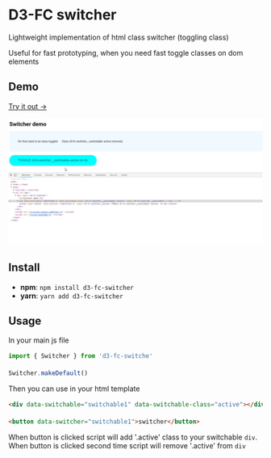 # D3-FC switcher

Lightweight implementation of html class switcher (toggling class)

Useful for fast prototyping, when you need fast toggle classes on dom elements

## Demo

[Try it out ->](https://d3-fc.github.io/#/switcher)

![Interface](docs/demo.gif)

## Install

* **npm**: `npm install d3-fc-switcher` 
* **yarn**: `yarn add d3-fc-switcher`

## Usage

In your main js file
```javascript
import { Switcher } from 'd3-fc-switche'

Switcher.makeDefault()
```
Then you can use in your html template

```html
<div data-switchable="switchable1" data-switchable-class="active"></div>

<button data-switcher="switchable1">switcher</button>
```

When button is clicked script will add '.active' class to your switchable `div`.
When button is clicked second time script will remove '.active' from `div`